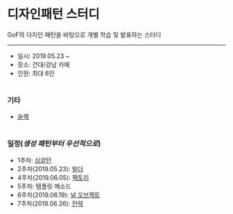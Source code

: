 디자인패턴 스터디
===========
GoF의 다지인 패턴을 바탕으로 개별 학습 및 발표하는 스터디
- - - - - -
* 일시: 2019.05.23 ~
* 장소: 건대/강남 카페
* 인원: 최대 6인
</br></br>

### 기타
* [슬랙](https://designpattenstudy.slack.com)
</br></br>

### 일정(*생성 패턴부터 우선적으로*)
* 1주차: [싱글턴](https://github.com/nara1030/DesignPattern/blob/master/study/week1_Singleton/week_1.md)
* 2주차(2019.05.23): [빌더](https://github.com/nara1030/DesignPattern/blob/master/study/week2_Builder/week_2.md)
* 4주차(2019.06.05): [팩토리](https://github.com/nara1030/DesignPattern/blob/master/study/week4_Factory/week_4.md)
* 5주차: 템플릿 메소드
* 6주차(2019.06.19): [널 오브젝트](https://github.com/nara1030/DesignPattern/blob/master/study/week6_NullObject/week_6.md)
* 7주차(2019.06.26): [전략](https://github.com/nara1030/DesignPattern/blob/master/study/week7_Strategy/week_7.md)